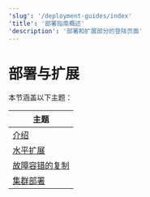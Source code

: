 ```yaml
---
'slug': '/deployment-guides/index'
'title': '部署指南概述'
'description': '部署和扩展部分的登陆页面'
---
```



# 部署与扩展

本节涵盖以下主题：

| 主题                                                              |
|------------------------------------------------------------------|
| [介绍](/architecture/introduction)                             |
| [水平扩展](/architecture/horizontal-scaling)                  |
| [故障容错的复制](/architecture/replication)                    |
| [集群部署](/architecture/cluster-deployment)                  |
